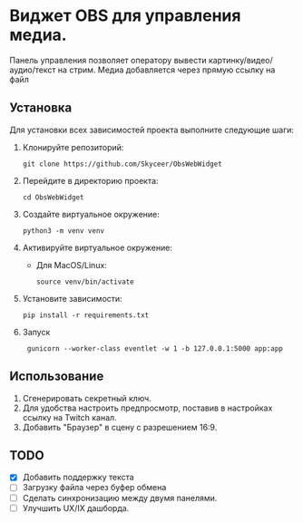 # Виджет OBS для управления медиа.

Панель управления позволяет оператору вывести картинку/видео/аудио/текст на стрим.
Медиа добавляется через прямую ссылку на файл

## Установка

Для установки всех зависимостей проекта выполните следующие шаги:

1. Клонируйте репозиторий:
    ```shell
    git clone https://github.com/Skyceer/ObsWebWidget
    ```
2. Перейдите в директорию проекта:
    ```shell
    cd ObsWebWidget
    ```
3. Создайте виртуальное окружение:
    ```shell
    python3 -m venv venv
    ```
4. Активируйте виртуальное окружение:
    - Для MacOS/Linux:
      ```shell
      source venv/bin/activate
      ```
5. Установите зависимости:
    ```shell
    pip install -r requirements.txt
    ```

6. Запуск
   ```shell
    gunicorn --worker-class eventlet -w 1 -b 127.0.0.1:5000 app:app
   ```

## Использование

1. Сгенерировать секретный ключ.
2. Для удобства настроить предпросмотр, поставив в настройках ссылку на Twitch канал.
3. Добавить "Браузер" в сцену c разрешением 16:9.

## TODO

- [x] Добавить поддержку текста
- [ ] Загрузку файла через буфер обмена
- [ ] Сделать синхронизацию между двумя панелями.
- [ ] Улучшить UX/IX дашборда.
